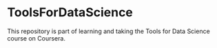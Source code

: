 # ToolsForDataScience
This repository is part of learning and taking the Tools for Data Science course on Coursera.

